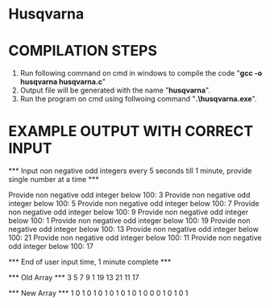 # Husqvarna
# COMPILATION STEPS

  1. Run following command on cmd in windows to compile the code "**gcc -o husqvarna husqvarna.c**"
  2. Output file will be generated with the name "**husqvarna**".
  3. Run the program on cmd using follwoing command "**.\husqvarna.exe**".

# EXAMPLE OUTPUT WITH CORRECT INPUT

  *** Input non negative odd integers every 5 seconds till 1 minute,
    provide single number at a time ***

  Provide non negative odd integer below 100: 3
  Provide non negative odd integer below 100: 5
  Provide non negative odd integer below 100: 7
  Provide non negative odd integer below 100: 9
  Provide non negative odd integer below 100: 1
  Provide non negative odd integer below 100: 19
  Provide non negative odd integer below 100: 13
  Provide non negative odd integer below 100: 21
  Provide non negative odd integer below 100: 11
  Provide non negative odd integer below 100: 17
  
  *** End of user input time, 1 minute complete ***
  
  *** Old Array ***
  3 5 7 9 1 19 13 21 11 17
  
  *** New Array ***
  1 0 1 0 1 0 1 0 1 0 1 0 1 0 0 0 1 0 1 0 1

  
  
